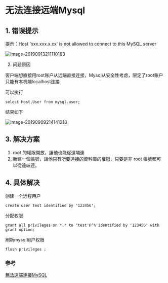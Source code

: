 # 无法连接远端Mysql

## 1. 错误提示

提示：Host 'xxx.xxx.x.xx' is not allowed to connect to this MySQL server

![image-20190913211110163](https://gitee.com/zszdevelop/blogimage/raw/master/img/image-20190913211110163.png)

2. 问题原因

客户端想直接用root账户从远端直接连接，Mysql从安全性考虑，限定了root账户只能有本机端localhost连接

可以执行

```
select Host,User from mysql.user;
```

结果如下

![image-20190909214141218](https://gitee.com/zszdevelop/blogimage/raw/master/img/image-20190909214141218.png)

## 3. 解决方案

1. root 的權限開放，讓他也能從遠端連
2. 新建一個帳號，讓他只有所要連接的資料庫的權限，只要是非 root 帳號都可以從遠端連。

## 4. 具体解决

创建一个远程用户

```
create user test identified by '123456'; 
```

分配权限

```
grant all privileges on *.* to 'test'@'%'identified by '123456' with grant option; 
```

刷新mysql用户权限

```
flush privileges ; 
```



### 参考

[無法遠端連接MySQL](<https://www.ewdna.com/2011/09/mysqlmessage-from-server-host-xxx-is.html>)